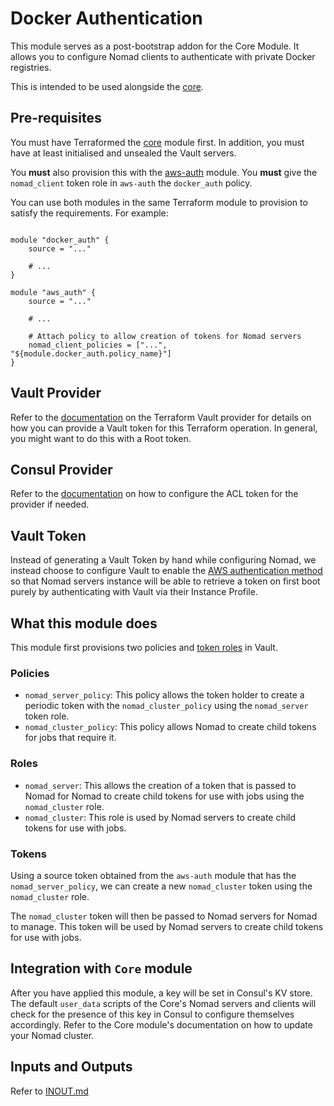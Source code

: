 # Docker Authentication

This module serves as a post-bootstrap addon for the Core Module. It allows you to configure Nomad
clients to authenticate with private Docker registries.

This is intended to be used alongside the [core](../core).

## Pre-requisites

You must have Terraformed the [core](../core) module first. In addition, you must have at least
initialised and unsealed the Vault servers.

You **must** also provision this with the [aws-auth](../aws-auth) module. You **must** give the
`nomad_client` token role in `aws-auth` the `docker_auth` policy.

You can use both modules in the same Terraform module to provision to satisfy the requirements.
For example:

```hcl

module "docker_auth" {
    source = "..."

    # ...
}

module "aws_auth" {
    source = "..."

    # ...

    # Attach policy to allow creation of tokens for Nomad servers
    nomad_client_policies = ["...", "${module.docker_auth.policy_name}"]
}

```

## Vault Provider

Refer to the [documentation](https://www.terraform.io/docs/providers/vault/index.html) on the
Terraform Vault provider for details on how you can provide a Vault token for this Terraform
operation. In general, you might want to do this with a Root token.

## Consul Provider

Refer to the [documentation](https://www.terraform.io/docs/providers/consul/index.html)
on how to configure the ACL token for the provider if needed.

## Vault Token

Instead of generating a Vault Token by hand while configuring Nomad, we instead choose to configure
Vault to enable the [AWS authentication method](https://www.vaultproject.io/docs/auth/aws.html) so
that Nomad servers instance will be able to retrieve a token on first boot purely by authenticating
with Vault via their Instance Profile.

## What this module does

This module first provisions two policies and
[token roles](https://www.vaultproject.io/api/auth/token/index.html#create-update-token-role)
in Vault.

### Policies

- `nomad_server_policy`: This policy allows the token holder to create a periodic token with the `nomad_cluster_policy` using the `nomad_server` token role.
- `nomad_cluster_policy`: This policy allows Nomad to create child tokens for jobs that require it.

### Roles

- `nomad_server`: This allows the creation of a token that is passed to Nomad for Nomad to create child tokens for use with jobs using the `nomad_cluster` role.
- `nomad_cluster`: This role is used by Nomad servers to create child tokens for use with jobs.

### Tokens

Using a source token obtained from the `aws-auth` module that has the `nomad_server_policy`, we
can create a new `nomad_cluster` token using the `nomad_cluster` role.

The `nomad_cluster` token will then be passed to Nomad servers for Nomad to manage. This token will
be used by Nomad servers to create child tokens for use with jobs.

## Integration with `Core` module

After you have applied this module, a key will be set in Consul's KV store. The default
`user_data` scripts of the Core's Nomad servers and clients will check for the presence of this
key in Consul to configure themselves accordingly. Refer to the Core module's documentation on how
to update your Nomad cluster.

## Inputs and Outputs

Refer to [INOUT.md](INOUT.md)
